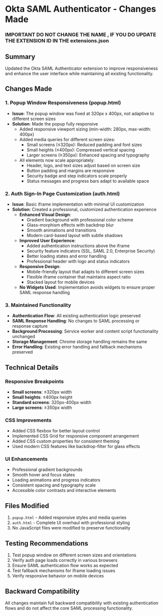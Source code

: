 # Okta SAML Authenticator - Changes Made
### IMPORTANT DO NOT CHANGE THE NAME , IF YOU DO UPDATE THE EXTENSION ID IN THE extensions.json
## Summary
Updated the Okta SAML Authenticator extension to improve responsiveness and enhance the user interface while maintaining all existing functionality.

## Changes Made

### 1. Popup Window Responsiveness (popup.html)
- **Issue**: The popup window was fixed at 320px x 400px, not adaptive to different screen sizes
- **Solution**: Made the popup fully responsive
  - Added responsive viewport sizing (min-width: 280px, max-width: 400px)
  - Added media queries for different screen sizes:
    - Small screens (≤320px): Reduced padding and font sizes
    - Small heights (≤400px): Compressed vertical spacing
    - Larger screens (≥350px): Enhanced spacing and typography
  - All elements now scale appropriately:
    - Header, logo, and text sizes adjust based on screen size
    - Button padding and margins are responsive
    - Security badge and step indicators scale properly
    - Status messages and progress bars adapt to available space

### 2. Auth Sign-In Page Customization (auth.html)
- **Issue**: Basic iframe implementation with minimal UI customization
- **Solution**: Created a professional, customized authentication experience
  - **Enhanced Visual Design**:
    - Gradient background with professional color scheme
    - Glass-morphism effects with backdrop blur
    - Smooth animations and transitions
    - Modern card-based layout with subtle shadows
  - **Improved User Experience**:
    - Added authentication instructions above the iframe
    - Security feature indicators (SSL, SAML 2.0, Enterprise Security)
    - Better loading states and error handling
    - Professional header with logo and status indicators
  - **Responsive Design**:
    - Mobile-friendly layout that adapts to different screen sizes
    - Flexible iframe container that maintains aspect ratio
    - Stacked layout for mobile devices
  - **No Widgets Used**: Implementation avoids widgets to ensure proper SAML response handling

### 3. Maintained Functionality
- **Authentication Flow**: All existing authentication logic preserved
- **SAML Response Handling**: No changes to SAML processing or response capture
- **Background Processing**: Service worker and content script functionality unchanged
- **Storage Management**: Chrome storage handling remains the same
- **Error Handling**: Existing error handling and fallback mechanisms preserved

## Technical Details

### Responsive Breakpoints
- **Small screens**: ≤320px width
- **Small heights**: ≤400px height  
- **Standard screens**: 320px-400px width
- **Large screens**: ≥350px width

### CSS Improvements
- Added CSS flexbox for better layout control
- Implemented CSS Grid for responsive component arrangement
- Added CSS custom properties for consistent theming
- Used modern CSS features like backdrop-filter for glass effects

### UI Enhancements
- Professional gradient backgrounds
- Smooth hover and focus states
- Loading animations and progress indicators
- Consistent spacing and typography scale
- Accessible color contrasts and interactive elements

## Files Modified
1. `popup.html` - Added responsive styles and media queries
2. `auth.html` - Complete UI overhaul with professional styling
3. No JavaScript files were modified to preserve functionality

## Testing Recommendations
1. Test popup window on different screen sizes and orientations
2. Verify auth page loads correctly in various browsers
3. Ensure SAML authentication flow works as expected
4. Test fallback mechanisms for iframe loading issues
5. Verify responsive behavior on mobile devices

## Backward Compatibility
All changes maintain full backward compatibility with existing authentication flows and do not affect the core SAML processing functionality.
